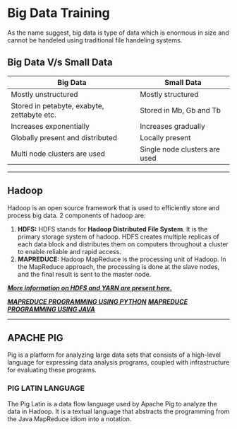 # Big Data Training

As the name suggest, big data is type of data which is enormous in size and cannot be handeled using traditional file handeling systems.

## Big Data V/s Small Data

| Big Data | Small Data |
| ----- | ----- |
| Mostly unstructured | Mostly structured |
| Stored in petabyte, exabyte, zettabyte etc. | Stored in Mb, Gb and Tb |
| Increases exponentially | Increases gradually |
| Globally present and distributed | Locally present | 
| Multi node clusters are used | Single node clusters are used |

---

## Hadoop

Hadoop is an open source framework that is used to efficiently store and process big data. 2 components of hadoop are:
1. **HDFS:** HDFS stands for **Hadoop Distributed File System**. It is the primary storage system of hadoop. HDFS creates multiple replicas of each data block and distributes them on computers throughout a cluster to enable reliable and rapid access. 
2. **MAPREDUCE:** Hadoop MapReduce is the processing unit of Hadoop. In the MapReduce approach, the processing is done at the slave nodes, and the final result is sent to the master node.

[***More information on HDFS and YARN are present here.***](https://www.simplilearn.com/tutorials/hadoop-tutorial/what-is-hadoop)

[***MAPREDUCE PROGRAMMING USING PYTHON***](https://github.com/Raveesh1505/BigData-Training/tree/main/MapReduce/MapReduce_Python)
[***MAPREDUCE PROGRAMMING USING JAVA***](https://github.com/Raveesh1505/BigData-Training/tree/main/MapReduce_Java)

--- 

## APACHE PIG

Pig is a platform for analyzing large data sets that consists of a high-level language for express­ing data analysis programs, coupled with infrastructure for evaluating these programs.

### PIG LATIN LANGUAGE

The Pig Latin is a data flow language used by Apache Pig to analyze the data in Hadoop. It is a textual language that abstracts the programming from the Java MapReduce idiom into a notation.

